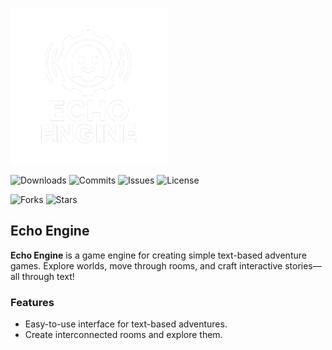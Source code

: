 <p align="left">
  <img src="https://github.com/DirectedHunt42/EchoEngine/blob/main/Engine_editor/Icons/Echo_engine/Echo_engine_transparent.png" alt="Echo Engine Logo" width="250"/>
</p>

![Downloads](https://img.shields.io/badge/downloads-0-brightgreen)
![Commits](https://img.shields.io/github/commit-activity/m/DirectedHunt42/EchoEngine?color=blue)
![Issues](https://img.shields.io/github/issues/DirectedHunt42/EchoEngine)
![License](https://img.shields.io/badge/license-CC%20BY--ND%204.0-blue)

![Forks](https://img.shields.io/github/forks/DirectedHunt42/EchoEngine)
![Stars](https://img.shields.io/github/stars/DirectedHunt42/EchoEngine)

## Echo Engine

**Echo Engine** is a game engine for creating simple text-based adventure games. Explore worlds, move through rooms, and craft interactive stories—all through text!

### Features

- Easy-to-use interface for text-based adventures.
- Create interconnected rooms and explore them.
